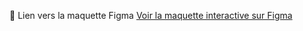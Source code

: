 🔗 Lien vers la maquette Figma
[Voir la maquette interactive sur Figma](https://www.figma.com/design/mqhtpMl9gocy0DqgMnRDQx/Untitled?m=auto&t=cyY0ufYj85aLzJoa-1)
